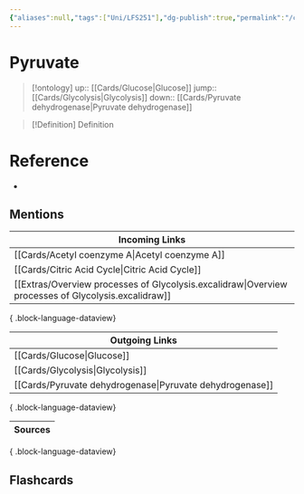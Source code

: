 ```yaml
---
{"aliases":null,"tags":["Uni/LFS251"],"dg-publish":true,"permalink":"/cards/pyruvate/","dgPassFrontmatter":true}
---
```


# Pyruvate

> [!ontology]
> up:: [[Cards/Glucose\|Glucose]]
> jump:: [[Cards/Glycolysis\|Glycolysis]]
> down:: [[Cards/Pyruvate dehydrogenase\|Pyruvate dehydrogenase]]

> [!Definition] Definition

# Reference

- 

## Mentions

| Incoming Links                                                                                         |
| ------------------------------------------------------------------------------------------------------ |
| [[Cards/Acetyl coenzyme A\|Acetyl coenzyme A]]                                                      |
| [[Cards/Citric Acid Cycle\|Citric Acid Cycle]]                                                      |
| [[Extras/Overview processes of Glycolysis.excalidraw\|Overview processes of Glycolysis.excalidraw]] |

{ .block-language-dataview}

| Outgoing Links                                              |
| ----------------------------------------------------------- |
| [[Cards/Glucose\|Glucose]]                               |
| [[Cards/Glycolysis\|Glycolysis]]                         |
| [[Cards/Pyruvate dehydrogenase\|Pyruvate dehydrogenase]] |

{ .block-language-dataview}

| Sources |
| ------- |

{ .block-language-dataview}

## Flashcards